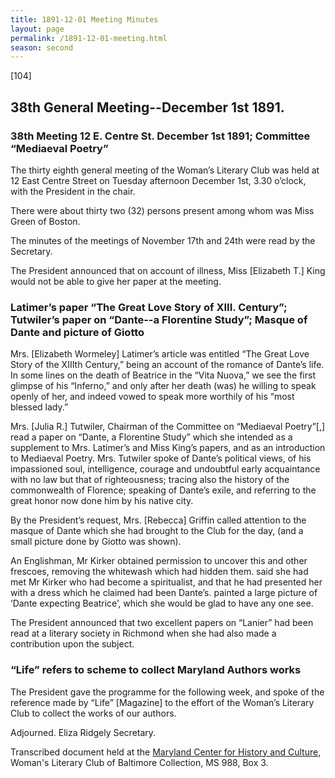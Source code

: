 ```yaml
---
title: 1891-12-01 Meeting Minutes
layout: page
permalink: /1891-12-01-meeting.html
season: second
---
```


<style>
    #maincontent{
        font-size:1.4em;
    }
</style>
[104]

## 38th General Meeting--December 1st 1891.

### 38th Meeting 12 E. Centre St. December 1st 1891; Committee “Mediaeval Poetry”

The thirty eighth general meeting of the Woman’s Literary Club was held at 12 East Centre Street on Tuesday afternoon December 1st, 3.30 o’clock, with the President in the chair.

There were about thirty two (32) persons present among whom was Miss Green of Boston.

The minutes of the meetings of November 17th and 24th were read by the Secretary.

The President announced that on account of illness, Miss [Elizabeth T.] King would not be able to give her paper at the meeting.

### Latimer’s paper “The Great Love Story of XIII. Century”; Tutwiler’s paper on “Dante--a Florentine Study”; Masque of Dante and picture of Giotto

Mrs. [Elizabeth Wormeley] Latimer’s article was entitled “The Great Love Story of the XIIIth Century,” being an account of the romance of Dante’s life. In some lines on the death of Beatrice in the “Vita Nuova,” we see the first glimpse of his “Inferno,” and only after her death (was) he willing to speak openly of her, and indeed vowed to speak more worthily of his “most blessed lady.”

Mrs. [Julia R.] Tutwiler, Chairman of the Committee on “Mediaeval Poetry”[,] read a paper on “Dante, a Florentine Study” which she intended as a supplement to Mrs. Latimer’s and Miss King’s papers, and as an introduction to Mediaeval Poetry. Mrs. Tutwiler spoke of Dante’s political views, of his impassioned soul, intelligence, courage and undoubtful early acquaintance with no law but that of righteousness; tracing also the history of the commonwealth of Florence; speaking of Dante’s exile, and referring to the great honor now done him by his native city.

By the President’s request, Mrs. [Rebecca] Griffin called attention to the masque of Dante which she had brought to the Club for the day, (and a small picture done by Giotto was shown).

An Englishman, Mr Kirker obtained permission to uncover this and other frescoes, removing the whitewash which had hidden them.  said she had met Mr Kirker who had become a spiritualist, and that he had presented her with a dress which he claimed had been Dante’s.  painted a large picture of ‘Dante expecting Beatrice’, which she would be glad to have any one see.

The President announced that two excellent papers on “Lanier” had been read at a literary society in Richmond when she had also made a contribution upon the subject.

### “Life” refers to scheme to collect Maryland Authors works

The President gave the programme for the following week, and spoke of the reference made by “Life” [Magazine] to the effort of the Woman’s Literary Club to collect the works of our authors.

Adjourned.
Eliza Ridgely
Secretary.

Transcribed document held at the [Maryland Center for History and Culture](http://mdhs.org/), Woman's Literary Club of Baltimore Collection, MS 988, Box 3. 